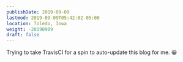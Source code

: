 ```yaml
---
publishDate: 2019-09-09
lastmod: 2019-09-09T05:42:02-05:00
location: Toledo, Iowa
weight: -20190909
draft: false
---
```


Trying to take TravisCI for a spin to auto-update this blog for me.  :grinning:
